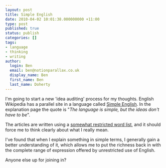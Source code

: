 ```yaml
---
layout: post
title: Simple English
date: 2010-04-02 10:01:38.000000000 +11:00
type: post
published: true
status: publish
categories: []
tags:
- language
- thinking
- writing
author:
  login: Ben
  email: ben@notionparallax.co.uk
  display_name: Ben
  first_name: Ben
  last_name: Doherty
---
```

<p>I'm going to start a new 'idea auditing' process for my thoughts. English Wikipedia has a parallel site in a language called <a title="Simple English Wikipedia" href="http://simple.wikipedia.org/wiki/Simple_English_Wikipedia">Simple English</a>. In the explanation page the quote is "<em>The language is simple, but the ideas don't have to be</em>".</p>
<p>The articles are written using a <a href="http://simple.wikipedia.org/wiki/Wikipedia:How_to_write_Simple_English_pages#Basic_English_and_VOA_Special_English">somewhat restricted word list</a>, and it should force me to think clearly about what I really mean.</p>
<p>I've found that when I explain something in simple terms, I generally gain a better understanding of it, which allows me to put the richness back in with the complete range of expression offered by unrestricted use of English.</p>
<p>Anyone else up for joining in?</p>
